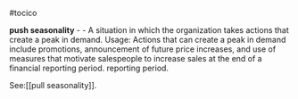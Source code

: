 #tocico

<b>push seasonality</b> -  - A situation in which the organization takes actions that create a peak in demand. 
Usage: Actions that can create a peak in demand include promotions, announcement of future price increases, and use of measures that motivate salespeople to increase sales at the end of a financial reporting period. reporting period. 



See:[[pull seasonality]].
